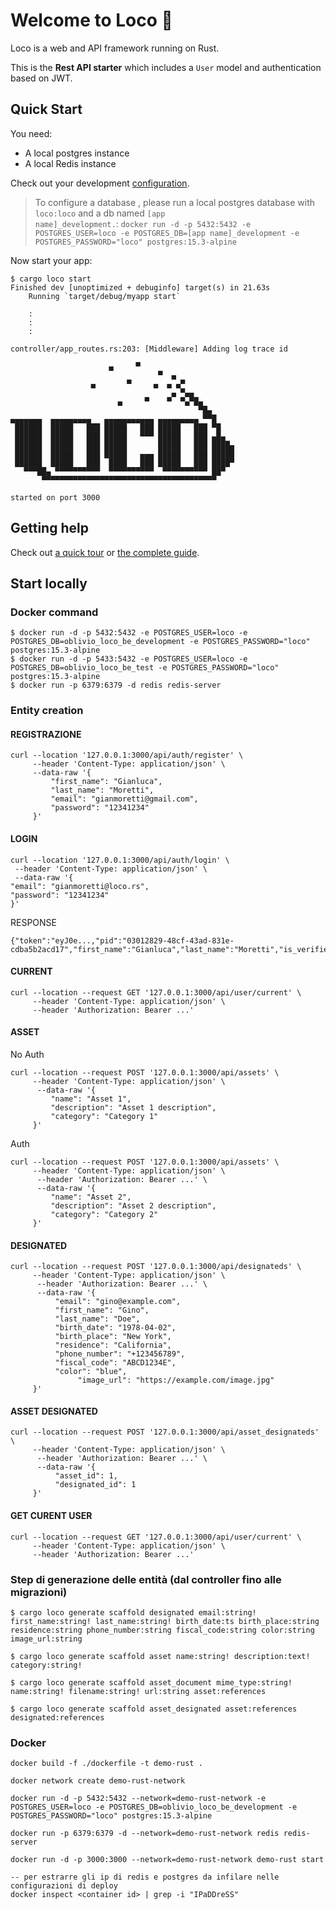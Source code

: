 # Welcome to Loco :train:

Loco is a web and API framework running on Rust.

This is the **Rest API starter** which includes a `User` model and authentication based on JWT.

## Quick Start

You need:

- A local postgres instance
- A local Redis instance

Check out your development [configuration](config/development.yaml).

> To configure a database , please run a local postgres database with <code>loco:loco</code> and a db named <code>[app name]\_development.</code>:
> <code>docker run -d -p 5432:5432 -e POSTGRES_USER=loco -e POSTGRES_DB=[app name]\_development -e POSTGRES_PASSWORD="loco" postgres:15.3-alpine</code>

Now start your app:

```
$ cargo loco start
Finished dev [unoptimized + debuginfo] target(s) in 21.63s
    Running `target/debug/myapp start`

    :
    :
    :

controller/app_routes.rs:203: [Middleware] Adding log trace id

                      ▄     ▀
                                 ▀  ▄
                  ▄       ▀     ▄  ▄ ▄▀
                                    ▄ ▀▄▄
                        ▄     ▀    ▀  ▀▄▀█▄
                                          ▀█▄
▄▄▄▄▄▄▄  ▄▄▄▄▄▄▄▄▄   ▄▄▄▄▄▄▄▄▄▄▄ ▄▄▄▄▄▄▄▄▄ ▀▀█
 ██████  █████   ███ █████   ███ █████   ███ ▀█
 ██████  █████   ███ █████   ▀▀▀ █████   ███ ▄█▄
 ██████  █████   ███ █████       █████   ███ ████▄
 ██████  █████   ███ █████   ▄▄▄ █████   ███ █████
 ██████  █████   ███  ████   ███ █████   ███ ████▀
   ▀▀▀██▄ ▀▀▀▀▀▀▀▀▀▀  ▀▀▀▀▀▀▀▀▀▀  ▀▀▀▀▀▀▀▀▀▀ ██▀
       ▀▀▀▀▀▀▀▀▀▀▀▀▀▀▀▀▀▀▀▀▀▀▀▀▀▀▀▀▀▀▀▀▀▀▀▀▀▀▀

started on port 3000
```

## Getting help

Check out [a quick tour](https://loco.rs/docs/getting-started/tour/) or [the complete guide](https://loco.rs/docs/getting-started/guide/).

## Start locally

### Docker command

```
$ docker run -d -p 5432:5432 -e POSTGRES_USER=loco -e POSTGRES_DB=oblivio_loco_be_development -e POSTGRES_PASSWORD="loco" postgres:15.3-alpine
$ docker run -d -p 5433:5432 -e POSTGRES_USER=loco -e POSTGRES_DB=oblivio_loco_be_test -e POSTGRES_PASSWORD="loco" postgres:15.3-alpine
$ docker run -p 6379:6379 -d redis redis-server
```

### Entity creation

#### REGISTRAZIONE

```
curl --location '127.0.0.1:3000/api/auth/register' \
     --header 'Content-Type: application/json' \
     --data-raw '{
         "first_name": "Gianluca",
         "last_name": "Moretti",
         "email": "gianmoretti@gmail.com",
         "password": "12341234"
     }'
```

#### LOGIN

```
curl --location '127.0.0.1:3000/api/auth/login' \
 --header 'Content-Type: application/json' \
 --data-raw '{
"email": "gianmoretti@loco.rs",
"password": "12341234"
}'
```

RESPONSE

```
{"token":"eyJ0e...,"pid":"03012829-48cf-43ad-831e-cdba5b2acd17","first_name":"Gianluca","last_name":"Moretti","is_verified":false}%
```

#### CURRENT

```
curl --location --request GET '127.0.0.1:3000/api/user/current' \
     --header 'Content-Type: application/json' \
     --header 'Authorization: Bearer ...'
```

#### ASSET

No Auth

```
curl --location --request POST '127.0.0.1:3000/api/assets' \
     --header 'Content-Type: application/json' \
      --data-raw '{
         "name": "Asset 1",
         "description": "Asset 1 description",
         "category": "Category 1"
     }'
```

Auth

```
curl --location --request POST '127.0.0.1:3000/api/assets' \
     --header 'Content-Type: application/json' \
      --header 'Authorization: Bearer ...' \
      --data-raw '{
         "name": "Asset 2",
         "description": "Asset 2 description",
         "category": "Category 2"
     }'
```

#### DESIGNATED

```
curl --location --request POST '127.0.0.1:3000/api/designateds' \
     --header 'Content-Type: application/json' \
      --header 'Authorization: Bearer ...' \
      --data-raw '{
          "email": "gino@example.com",
          "first_name": "Gino",
          "last_name": "Doe",
          "birth_date": "1978-04-02",
          "birth_place": "New York",
          "residence": "California",
          "phone_number": "+123456789",
          "fiscal_code": "ABCD1234E",
          "color": "blue",
               "image_url": "https://example.com/image.jpg"
     }'
```

#### ASSET DESIGNATED

```
curl --location --request POST '127.0.0.1:3000/api/asset_designateds' \
     --header 'Content-Type: application/json' \
      --header 'Authorization: Bearer ...' \
      --data-raw '{
          "asset_id": 1,
          "designated_id": 1
     }'
```

#### GET CURENT USER

```
curl --location --request GET '127.0.0.1:3000/api/user/current' \
     --header 'Content-Type: application/json' \
     --header 'Authorization: Bearer ...'
```

### Step di generazione delle entità (dal controller fino alle migrazioni)

```
$ cargo loco generate scaffold designated email:string! first_name:string! last_name:string! birth_date:ts birth_place:string residence:string phone_number:string fiscal_code:string color:string image_url:string

$ cargo loco generate scaffold asset name:string! description:text! category:string!

$ cargo loco generate scaffold asset_document mime_type:string! name:string! filename:string! url:string asset:references

$ cargo loco generate scaffold asset_designated asset:references designated:references
```

### Docker

```
docker build -f ./dockerfile -t demo-rust .

docker network create demo-rust-network

docker run -d -p 5432:5432 --network=demo-rust-network -e POSTGRES_USER=loco -e POSTGRES_DB=oblivio_loco_be_development -e POSTGRES_PASSWORD="loco" postgres:15.3-alpine

docker run -p 6379:6379 -d --network=demo-rust-network redis redis-server

docker run -d -p 3000:3000 --network=demo-rust-network demo-rust start

-- per estrarre gli ip di redis e postgres da infilare nelle configurazioni di deploy
docker inspect <container id> | grep -i "IPaDDreSS"
```
